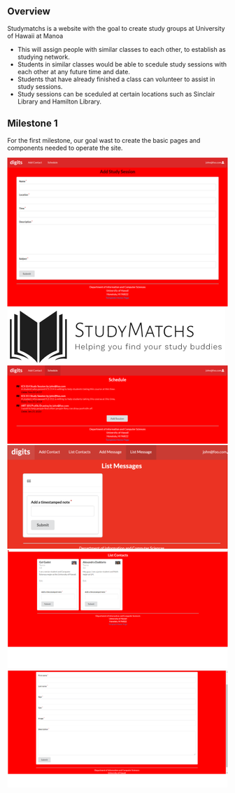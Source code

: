 ## Overview 

Studymatchs is a website with the goal to create study groups at University of Hawaii at Manoa

* This will assign people with similar classes to each other, to establish as studying network.
* Students in similar classes would be able to scedule study sessions with each other at any future time and date.
* Students that have already finished a class can volunteer to assist in study sessions.
* Study sessions can be sceduled at certain locations such as Sinclair Library and Hamilton Library.

## Milestone 1

For the first milestone, our goal wast to create the basic pages and components needed to operate the site.

<img src="images/StudyMatchsAddSession.PNG">
  <img src="images/StudyMatchsLogoWithDescription.PNG">
  <img src="images/StudyMatchsSchedule.PNG">
  <img src="images/Screen Shot 2019-11-20 at 6.36.07 PM.png">
  <img src="images/list.PNG">
  <img src="images/add.PNG">
